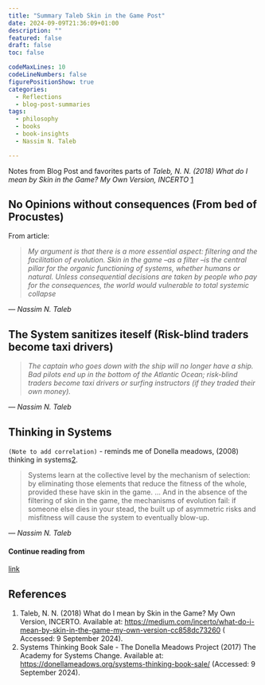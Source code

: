 ```yaml
---
title: "Summary Taleb Skin in the Game Post" 
date: 2024-09-09T21:36:09+01:00 
description: "" 
featured: false 
draft: false
toc: false 

codeMaxLines: 10 
codeLineNumbers: false 
figurePositionShow: true 
categories:
  - Reflections
  - blog-post-summaries
tags:
  - philosophy
  - books
  - book-insights
  - Nassim N. Taleb

---
```


Notes from Blog Post and favorites parts of _Taleb, N. N. (2018) What do I mean by Skin in the Game?
My Own Version, INCERTO_ [1](#references)

## No Opinions without consequences (From bed of Procustes)

From article:

> _My argument is that there is a more essential aspect: filtering and the facilitation of
evolution.
> Skin in the game –as a filter –is the central pillar for the organic functioning of systems,
> whether
> humans or natural. Unless consequential decisions are taken by people who pay for the
> consequences,
> the world would vulnerable to total systemic collapse_

— _Nassim N. Taleb_

## The System sanitizes iteself (Risk-blind traders become taxi drivers)

> _The captain who goes down with the ship will no longer have a ship. Bad pilots end up in the
bottom
of the Atlantic Ocean; risk-blind traders become taxi drivers or surfing instructors (if they traded
their own money)._

— _Nassim N. Taleb_

## Thinking in Systems

`(Note to add correlation)` - reminds me of Donella meadows, (2008) thinking in systems[2](#references).

> Systems learn at the collective level by the mechanism of selection: by eliminating those elements
> that reduce the fitness of the whole, provided these have skin in the game.
> ...
> And in the absence of the filtering of skin in the game, the mechanisms of evolution fail: if
> someone else dies in your stead, the built up of asymmetric risks and misfitness will cause the
> system to eventually blow-up.

— _Nassim N. Taleb_

#### Continue reading from

[link](https://medium.com/incerto/what-do-i-mean-by-skin-in-the-game-my-own-version-cc858dc73260#8156)

## References

1. Taleb, N. N. (2018) What do I mean by Skin in the Game? My Own Version, INCERTO. Available
   at: https://medium.com/incerto/what-do-i-mean-by-skin-in-the-game-my-own-version-cc858dc73260 (
   Accessed: 9 September 2024).
2. Systems Thinking Book Sale - The Donella Meadows Project (2017) The Academy for Systems Change.
   Available at: https://donellameadows.org/systems-thinking-book-sale/ (Accessed: 9 September
   2024).




